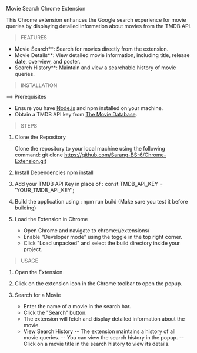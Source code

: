 Movie Search Chrome Extension

This Chrome extension enhances the Google search experience for movie queries by displaying detailed information about movies from the TMDB API.

> FEATURES

- Movie Search**: Search for movies directly from the extension.
- Movie Details**: View detailed movie information, including title, release date, overview, and poster.
- Search History**: Maintain and view a searchable history of movie queries.

> INSTALLATION

--> Prerequisites

- Ensure you have [Node.js](https://nodejs.org/) and npm installed on your machine.
- Obtain a TMDB API key from [The Movie Database](https://www.themoviedb.org/documentation/api).

> STEPS

1. Clone the Repository

   Clone the repository to your local machine using the following command:
     git clone https://github.com/Sarang-BS-6/Chrome-Extension.git

2. Install Dependencies
   npm install

3. Add your TMDB API Key in place of :
   const TMDB_API_KEY = 'YOUR_TMDB_API_KEY';

4. Build the application using :
   npm run build (Make sure you test it before building)

5. Load the Extension in Chrome
   - Open Chrome and navigate to chrome://extensions/
   - Enable "Developer mode" using the toggle in the top right corner.
   - Click "Load unpacked" and select the build directory inside your project.

> USAGE
   
1. Open the Extension

2. Click on the extension icon in the Chrome toolbar to open the popup.

3. Search for a Movie
   - Enter the name of a movie in the search bar.
   - Click the "Search" button.
   - The extension will fetch and display detailed information about the movie.
   - View Search History
      -- The extension maintains a history of all movie queries.
      -- You can view the search history in the popup.
      -- Click on a movie title in the search history to view its details.



   
